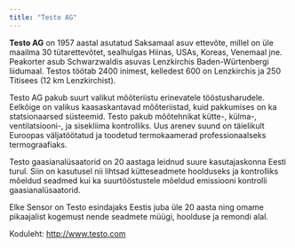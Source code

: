 ```yaml
---
title: "Testo AG"
---
```


**Testo AG** on 1957 aastal asutatud Saksamaal asuv ettevõte, millel on üle maailma 30 tütarettevõtet, sealhulgas Hiinas, USAs, Koreas, Venemaal jne. Peakorter asub Schwarzwaldis asuvas Lenzkirchis Baden-Würtenbergi liidumaal. Testos töötab 2400 inimest, kelledest 600 on Lenzkirchis ja 250 Titisees (12 km Lenzkirchist). 
 
Testo AG pakub suurt valikut mõõteriistu erinevatele tööstusharudele. Eelkõige on valikus kaasaskantavad mõõteriistad, kuid pakkumises on ka statsionaarsed süsteemid. Testo pakub mõõtehnikat kütte-, külma-, ventilatsiooni-, ja sisekliima kontrolliks. Uus arenev suund on täielikult Euroopas väljatöötatud ja toodetud termokaamerad professionaalseks termograafiaks.  
 
Testo gaasianalüsaatorid on 20 aastaga leidnud suure kasutajaskonna Eesti turul. Siin on kasutusel nii lihtsad kütteseadmete hoolduseks ja kontrolliks mõeldud seadmed kui ka suurtööstustele mõeldud emissiooni kontrolli gaasianalüsaatorid.
 
Elke Sensor on Testo esindajaks Eestis juba üle 20 aasta ning omame pikaajalist kogemust nende seadmete müügi, hoolduse ja remondi alal.
 
Koduleht: http://www.testo.com